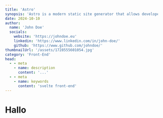 ```yaml
---
title: 'Astro'
synopsis: 'Astro is a modern static site generator that allows developers to build fast, optimized websites with ease.'
date: 2024-10-10
author:
  name: 'John Doe'
  socials:
    website: 'https://johndoe.eu'
    linkedin: 'https://www.linkedin.com/in/john-doe/'
    github: 'https://www.github.com/johndoe/'
thumbnailUrl: '/assets/1728555601054.jpg'
category: 'Front-End'
head:
  - - meta
    - name: description
      content: '...'
  - - meta
    - name: keywords
      content: 'svelte front-end'
---
```



# Hallo